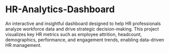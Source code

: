 # HR-Analytics-Dashboard
An interactive and insightful dashboard designed to help HR professionals analyze workforce data and drive strategic decision-making. This project visualizes key HR metrics such as employee attrition, headcount, demographics, performance, and engagement trends, enabling data-driven HR management.
